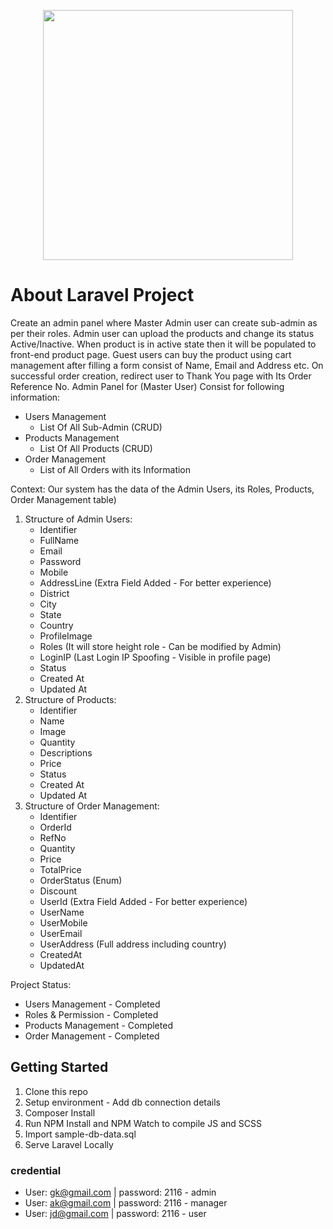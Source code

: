 


<p  align="center"><a  href="https://laravel.com"  target="_blank"><img  src="https://raw.githubusercontent.com/laravel/art/master/logo-lockup/5%20SVG/2%20CMYK/1%20Full%20Color/laravel-logolockup-cmyk-red.svg"  width="400"></a></p>

# About Laravel Project

Create an admin panel where Master Admin user can create sub-admin as per their
roles. Admin user can upload the products and change its status Active/Inactive. When product
is in active state then it will be populated to front-end product page. Guest users can buy the
product using cart management after filling a form consist of Name, Email and Address etc. On
successful order creation, redirect user to Thank You page with Its Order Reference No.
Admin Panel for (Master User) Consist for following information:

 - Users Management
	 - List Of All Sub-Admin (CRUD)
 - Products Management
	 - List Of All Products (CRUD)
 - Order Management
	 - List of All Orders with its Information

Context: Our system has the data of the Admin Users, its Roles, Products, Order Management table)

1. Structure of Admin Users:
	- Identifier
	- FullName
	- Email
	- Password
	- Mobile
	- AddressLine (Extra Field Added - For better experience)
	- District
	- City
	- State
	- Country
	- ProfileImage
	- Roles (It will store height role - Can be modified by Admin)
	- LoginIP (Last Login IP Spoofing - Visible in profile page)
	- Status
	- Created At
	- Updated At
2. Structure of Products:
	- Identifier
	- Name
	- Image
	- Quantity
	- Descriptions
	- Price
	- Status
	- Created At
	- Updated At
3. Structure of Order Management:
	- Identifier
	- OrderId
	- RefNo
	- Quantity
	- Price
	- TotalPrice
	- OrderStatus (Enum)
	- Discount
	- UserId (Extra Field Added - For better experience)
	- UserName
	- UserMobile
	- UserEmail
	- UserAddress (Full address including country)
	- CreatedAt
	- UpdatedAt

Project Status:
 - Users Management - Completed
 - Roles & Permission - Completed
 - Products Management - Completed
 - Order Management - Completed

## Getting Started
1. Clone this repo
2. Setup environment - Add db connection details
3. Composer Install
5. Run NPM Install and NPM Watch to compile JS and SCSS
6. Import sample-db-data.sql
7. Serve Laravel Locally

### credential
 - User: gk@gmail.com | password: 2116 - admin
 - User: ak@gmail.com | password: 2116 - manager
 - User: jd@gmail.com | password: 2116 - user